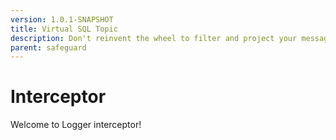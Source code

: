 ```yaml
---
version: 1.0.1-SNAPSHOT
title: Virtual SQL Topic
description: Don't reinvent the wheel to filter and project your messages, just use SQL!
parent: safeguard
---
```

# Interceptor

Welcome to Logger interceptor!